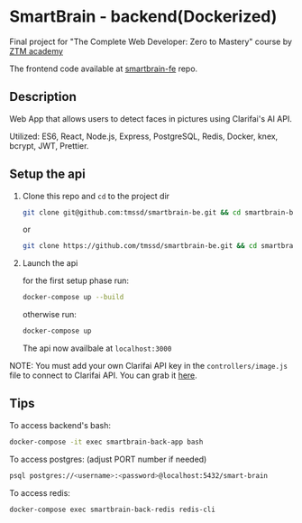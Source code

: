 # SmartBrain - backend(Dockerized)

Final project for "The Complete Web Developer: Zero to Mastery" course by [ZTM academy](https://zerotomastery.io/courses/coding-bootcamp/)

The frontend code available at [smartbrain-fe](https://github.com/tmssd/smartbrain-fe) repo.

## Description

Web App that allows users to detect faces in pictures using Clarifai's AI API.

Utilized: ES6, React, Node.js, Express, PostgreSQL, Redis, Docker, knex, bcrypt, JWT, Prettier.

## Setup the api

1. Clone this repo and `cd` to the project dir

    ```bash
    git clone git@github.com:tmssd/smartbrain-be.git && cd smartbrain-be
    ```

    or

    ```bash
    git clone https://github.com/tmssd/smartbrain-be.git && cd smartbrain-be
    ```

2. Launch the api

    for the first setup phase run:

    ```bash
    docker-compose up --build
    ```

    otherwise run:

    ```bash
    docker-compose up
    ```

    The api now availbale at `localhost:3000`

NOTE: You must add your own Clarifai API key in the `controllers/image.js` file to connect to Clarifai API. You can grab it [here](https://www.clarifai.com/).

## Tips

To access backend's bash:

```bash
docker-compose -it exec smartbrain-back-app bash
```

To access postgres: (adjust PORT number if needed)

```bash
psql postgres://<username>:<password>@localhost:5432/smart-brain
```

To access redis:

```bash
docker-compose exec smartbrain-back-redis redis-cli
```
